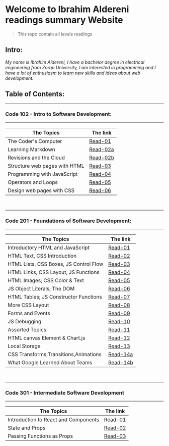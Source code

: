 # Welcome to Ibrahim Aldereni readings summary Website

> This repo contain all levels readings

## **Intro:**

_My name is Ibrahim Aldereni, I have a bachelor degree in electrical engineering from Zarqa University, I am interested in programming and I have a lot of enthusiasm to learn new skills and ideas about web development._

## **Table of Contents:**

---

### Code 102 - Intro to Software Development:

---

| The Topics                    | The link                        |
| ----------------------------- | ------------------------------- |
| The Coder's Computer          | [Read-01](code-102/read01.md)   |
| Learning Markdown             | [Read-02a](code-102/read02a.md) |
| Revisions and the Cloud       | [Read-02b](code-102/read02b.md) |
| Structure web pages with HTML | [Read-03](code-102/read03.md)   |
| Programming with JavaScript   | [Read-04](code-102/read04.md)   |
| Operators and Loops           | [Read-05](code-102/read05.md)   |
| Design web pages with CSS     | [Read-06](code-102/read06.md)   |

<br />

---

### Code 201 - Foundations of Software Development:

---

| The Topics                             | The link                          |
| -------------------------------------- | --------------------------------- |
| Introductory HTML and JavaScript       | [Read-01](code-201/class-01.md)   |
| HTML Text, CSS Introduction            | [Read-02](code-201/class-02.md)   |
| HTML Lists, CSS Boxes, JS Control Flow | [Read-03](code-201/class-03.md)   |
| HTML Links, CSS Layout, JS Functions   | [Read-04](code-201/class-04.md)   |
| HTML Images; CSS Color & Text          | [Read-05](code-201/class-05.md)   |
| JS Object Literals; The DOM            | [Read-06](code-201/class-06.md)   |
| HTML Tables; JS Constructor Functions  | [Read-07](code-201/class-07.md)   |
| More CSS Layout                        | [Read-08](code-201/class-08.md)   |
| Forms and Events                       | [Read-09](code-201/class-09.md)   |
| JS Debugging                           | [Read-10](code-201/class-10.md)   |
| Assorted Topics                        | [Read-11](code-201/class-11.md)   |
| HTML canvas Element & Chart.js         | [Read-12](code-201/class-12.md)   |
| Local Storage                          | [Read-13](code-201/class-13.md)   |
| CSS Transforms,Transitions,Animations  | [Read-14a](code-201/class-14a.md) |
| What Google Learned About Teams        | [Read-14b](code-201/class-14b.md) |

<br />

---

### Code 301 - Intermediate Software Development

---

| The Topics                           | The link                       |
| ------------------------------------ | ------------------------------ |
| Introduction to React and Components | [Read-01](code-301/class01.md) |
| State and Props                      | [Read-02](code-301/class02.md) |
| Passing Functions as Props           | [Read-03](code-301/class03.md) |

